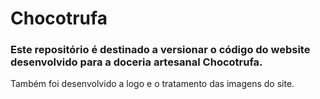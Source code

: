 # Chocotrufa
### Este repositório é destinado a versionar o código do website desenvolvido para a doceria artesanal Chocotrufa.

Também foi desenvolvido a logo e o tratamento das imagens do site.


